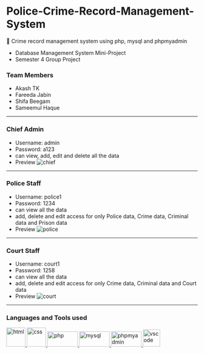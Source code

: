 # Police-Crime-Record-Management-System
🚓 Crime record management system using php, mysql and phpmyadmin

- Database Management System Mini-Project
- Semester 4 Group Project
### Team Members 
- Akash TK
- Fareeda Jabin
- Shifa Beegam
- Sameemul Haque 
---
### Chief Admin
- Username: admin
- Password: a123
- can view, add, edit and delete all the data
- Preview
![chief](https://github.com/sameemul-haque/PCRMS/assets/110324374/f9588bbe-e4de-479b-9de9-c3512ad0b16e)

---
### Police Staff
- Username: police1
- Password: 1234
- can view all the data
- add, delete and edit access for only Police data, Crime data, Criminal data and Prison data 
- Preview
![police](https://github.com/sameemul-haque/PCRMS/assets/110324374/e4eefa2d-920a-49a1-9d8f-0eb4c8dd7580)

---
### Court Staff
- Username: court1
- Password: 1258
- can view all the data
- add, delete and edit access for only Crime data, Criminal data and Court data 
- Preview
![court](https://github.com/sameemul-haque/PCRMS/assets/110324374/32b509af-b177-43d8-adb3-d352fce5add7)


---
### Languages and Tools used
<a href="https://html.spec.whatwg.org/multipage/" target="_blank" rel="noreferrer"> <img src="https://user-images.githubusercontent.com/74038190/238200426-29fd6286-4e7b-4d6c-818f-c4765d5e39a9.gif" alt="html" width="50" height="50"/> </a>
<a href="https://www.w3.org/TR/CSS/#css" target="_blank" rel="noreferrer"> <img src="https://user-images.githubusercontent.com/74038190/238200428-67f477ed-6624-42da-99f0-1a7b1a16eecb.gif" alt="css" width="50" height="50"/> </a>
<a href="https://www.php.net/docs.php" target="_blank" rel="noreferrer"> <img src="https://upload.wikimedia.org/wikipedia/commons/2/27/PHP-logo.svg" alt="php" width="80" height="40"/> </a>
<a href="https://www.mysql.com/" target="_blank" rel="noreferrer"> <img src="https://1000logos.net/wp-content/uploads/2020/08/MySQL-Logo-768x480.png" alt="mysql" width="80" height="40"/> </a>
<a href="https://www.phpmyadmin.net/" target="_blank" rel="noreferrer"> <img src="https://upload.wikimedia.org/wikipedia/commons/4/4f/PhpMyAdmin_logo.svg" alt="phpmyadmin" width="80" height="40"/> </a>
<a href="https://code.visualstudio.com/" target="_blank" rel="noreferrer"> <img src="https://user-images.githubusercontent.com/74038190/212257465-7ce8d493-cac5-494e-982a-5a9deb852c4b.gif" alt="vscode" width="45" height="45"/> </a>

